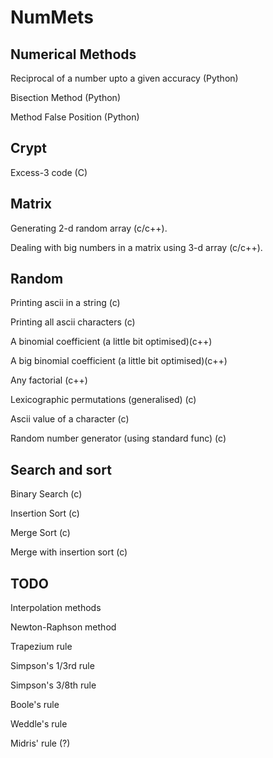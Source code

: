 NumMets
=======

Numerical Methods
-------------
Reciprocal of a number upto a given accuracy (Python)

Bisection Method (Python)

Method False Position (Python)

Crypt
------------
Excess-3 code (C)

Matrix
------------
 Generating 2-d random array (c/c++).

 Dealing with big numbers in a matrix using 3-d array (c/c++).

Random
------------
 Printing ascii in a string (c)
 
 Printing all ascii characters (c)
 
 A binomial coefficient (a little bit optimised)(c++)
 
 A big binomial coefficient (a little bit optimised)(c++)
 
 Any factorial (c++)
 
 Lexicographic permutations (generalised) (c)
 
 Ascii value of a character (c)
 
 Random number generator (using standard func) (c)
 
 

Search and sort
--------------
 Binary Search (c)
 
 Insertion Sort (c)
 
 Merge Sort (c)
 
 Merge with insertion sort (c)


TODO
---------------
Interpolation methods

Newton-Raphson method

Trapezium rule

Simpson's 1/3rd rule

Simpson's 3/8th rule

Boole's rule

Weddle's rule

Midris' rule (?)

